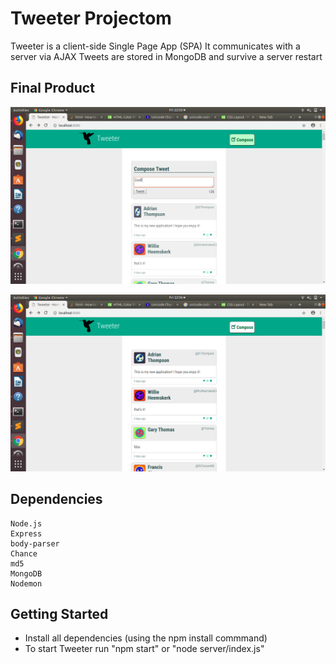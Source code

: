 # Tweeter Projectom

Tweeter is a client-side Single Page App (SPA)
It communicates with a server via AJAX
Tweets are stored in MongoDB and survive a server restart

## Final Product
!["Screenshot of Tweeter main page"](https://github.com/geoerika/tweeter/blob/master/docs/tweeter-main.png)

!["Screenshot of Tweeter in Compose mode"](https://github.com/geoerika/tweeter/blob/master/docs/tweeter-compose.png)

## Dependencies


    Node.js
    Express
    body-parser
    Chance
    md5
    MongoDB
    Nodemon

## Getting Started

- Install all dependencies (using the npm install commmand)
- To start Tweeter run "npm start" or "node server/index.js"
